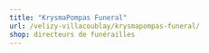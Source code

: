```yaml
---
title: "KrysmaPompas Funeral"
url: /velizy-villacoublay/krysmapompas-funeral/
shop: directeurs de funérailles
---
```

